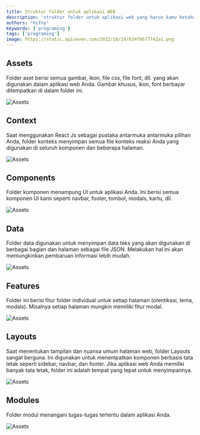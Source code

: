 ```yaml
---
title: Struktur folder untuk aplikasi WEB
description: 'struktur folder untuk aplikasi web yang harus kamu ketahui'
authors: "hifny"
keywords: ['programing']
tags: ['programing']
image: https://static.apiseven.com/2022/10/19/634f6677742a1.png
---
```


## Assets

Folder aset berisi semua gambar, ikon, file css,
file font, dll. yang akan digunakan dalam aplikasi
web Anda. Gambar khusus, ikon, font berbayar
ditempatkan di dalam folder ini.

![Assets](/img/blog/folder-assets.png)


## Context

Saat menggunakan React Js sebagai pustaka antarmuka antarmuka
pilihan Anda, folder konteks menyimpan semua file
konteks reaksi Anda yang digunakan di seluruh komponen dan
beberapa halaman.

![Assets](/img/blog/folder-context.png)


## Components

Folder komponen menampung Ul untuk aplikasi
Anda. Ini berisi semua komponen Ul kami seperti
navbar, footer, tombol, modals, kartu, dll.

![Assets](/img/blog/folder-components.png)


## Data

Folder data digunakan untuk menyimpan data teks yang akan
digunakan di berbagai bagian dan halaman sebagai file
JSON. Melakukan hal ini akan memungkinkan pembaruan
informasi lebih mudah.

![Assets](/img/blog/folder-data.png)


## Features

Folder ini berisi fitur folder individual untuk setiap
halaman (otentikasi, tema, modals). Misalnya
setiap halaman mungkin memiliki fitur modal.

![Assets](/img/blog/folder-features.png)


## Layouts

Saat menentukan tampilan dan nuansa umum halaman
web, folder Layouts sangat berguna. Ini digunakan untuk
menempatkan komponen berbasis tata letak seperti
sidebar, navbar, dan footer. Jika aplikasi web Anda
memiliki banyak tata letak, folder ini adalah tempat
yang tepat untuk menyimpannya.

![Assets](/img/blog/folder-layouts.png)


## Modules

Folder modul menangani tugas-tugas tertentu dalam
aplikasi Anda.

![Assets](/img/blog/folder-modules.png)